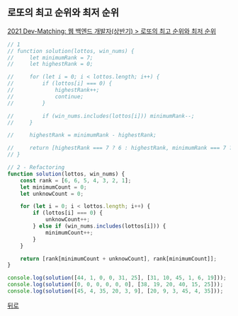 ## 로또의 최고 순위와 최저 순위

[2021 Dev-Matching: 웹 백엔드 개발자(상반기) > 로또의 최고 순위와 최저 순위](https://programmers.co.kr/learn/courses/30/lessons/77484)

``` js
// 1
// function solution(lottos, win_nums) {
//     let minimumRank = 7;
//     let highestRank = 0;

//     for (let i = 0; i < lottos.length; i++) {
//         if (lottos[i] === 0) {
//             highestRank++;
//             continue;
//         }

//         if (win_nums.includes(lottos[i])) minimumRank--;
//     }

//     highestRank = minimumRank - highestRank;

//     return [highestRank === 7 ? 6 : highestRank, minimumRank === 7 ? 6 : minimumRank];
// }

// 2 - Refactoring
function solution(lottos, win_nums) {
    const rank = [6, 6, 5, 4, 3, 2, 1];
    let minimumCount = 0;
    let unknowCount = 0;

    for (let i = 0; i < lottos.length; i++) {
        if (lottos[i] === 0) {
            unknowCount++;
        } else if (win_nums.includes(lottos[i])) {
            minimumCount++;
        }
    }

    return [rank[minimumCount + unknowCount], rank[minimumCount]];
}

console.log(solution([44, 1, 0, 0, 31, 25], [31, 10, 45, 1, 6, 19]));
console.log(solution([0, 0, 0, 0, 0, 0], [38, 19, 20, 40, 15, 25]));
console.log(solution([45, 4, 35, 20, 3, 9], [20, 9, 3, 45, 4, 35]));
```

[뒤로](https://github.com/SeongYongLee/TIL/tree/main/Algorithm/Programmers)